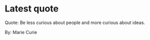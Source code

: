 # Latest quote 

Quote: Be less curious about people and more curious about ideas. 

By: Marie Curie